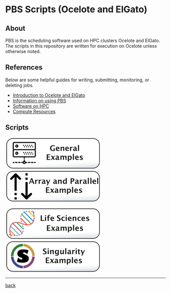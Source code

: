 # PBS Scripts (Ocelote and ElGato)

## About
PBS is the scheduling software used on HPC clusters Ocelote and ElGato. The scripts in this repository are written for execution on Ocelote unless otherwise noted. 

## References
Below are some helpful guides for writing, submitting, monitoring, or deleting jobs. 

* [Introduction to Ocelote and ElGato](https://public.confluence.arizona.edu/display/UAHPC/Ocelote+Quick+Start)
* [Information on using PBS](https://public.confluence.arizona.edu/pages/viewpage.action?pageId=86409309)
* [Software on HPC](https://public.confluence.arizona.edu/display/UAHPC/Accessing+Software)
* [Compute Resources](https://public.confluence.arizona.edu/display/UAHPC/Compute+Resources)


## Scripts
[![](/Images/general-examples-button.png)](General-Examples) [![](/Images/parallel-and-array.png)](Array-and-Parallel)

[![](/Images/life-sciences-button.png)](Life-Sciences) [![](/Images/singularity-button.png)](Singularity-Examples)

---
[back](/)
